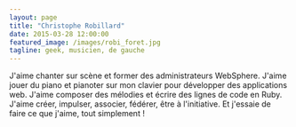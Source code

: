 ```yaml
---
layout: page
title: "Christophe Robillard"
date: 2015-03-28 12:00:00
featured_image: /images/robi_foret.jpg
tagline: geek, musicien, de gauche
---
```


J'aime chanter sur scène et former des administrateurs WebSphere. J'aime jouer du piano et pianoter sur mon clavier pour développer des applications web. J'aime composer des mélodies et écrire des lignes de code en Ruby. J'aime créer, impulser, associer, fédérer, être à l'initiative.
Et j'essaie de faire ce que j'aime, tout simplement !
